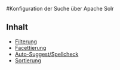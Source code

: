 #Konfiguration der Suche über Apache Solr

## Inhalt
- [Filterung](filter_de.md)
- [Facettierung](facets_de.md)
- [Auto-Suggest/Spellcheck](autosuggest_de.md)
- [Sortierung](sorting_de.md)
